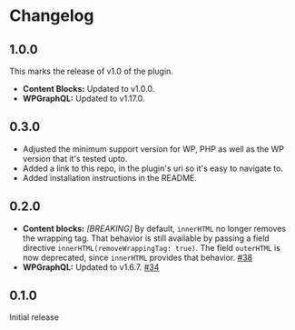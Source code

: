 # Changelog

## 1.0.0

This marks the release of v1.0 of the plugin.

- **Content Blocks:** Updated to v1.0.0.
- **WPGraphQL:** Updated to v1.17.0.

## 0.3.0

- Adjusted the minimum support version for WP, PHP as well as the WP version that it's tested upto.
- Added a link to this repo, in the plugin's uri so it's easy to navigate to.
- Added installation instructions in the README. 

## 0.2.0

- **Content blocks:** _[BREAKING]_ By default, `innerHTML` no longer removes the wrapping tag. That behavior is still available by passing a field directive `innerHTML(removeWrappingTag: true)`. The field `outerHTML` is now deprecated, since `innerHTML` provides that behavior. [#38](https://github.com/Automattic/vip-decoupled-bundle/pull/38)
- **WPGraphQL:** Updated to v1.6.7. [#34](https://github.com/Automattic/vip-decoupled-bundle/pull/34)

## 0.1.0

Initial release
